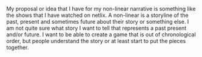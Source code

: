 My proposal or idea that I have for my non-linear narrative is something like the shows that I have watched on netlix. A non-linear is a storyline of the past, present and sometimes future about their story or something else. I am not quite sure what story I want to tell that represents a past present and/or future. I want to be able to create a game that is out of chronological order, but people understand the story or at least start to put the pieces together.
